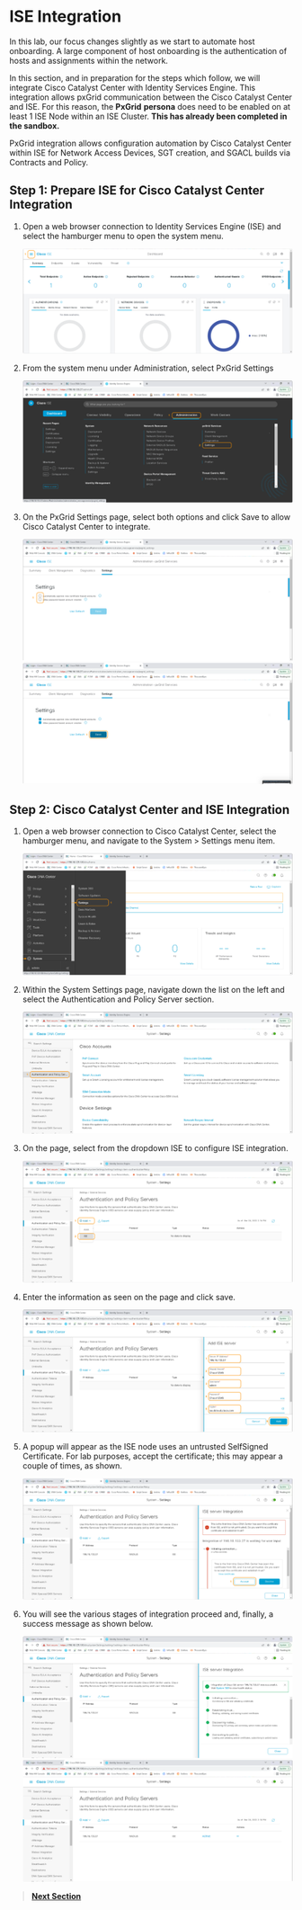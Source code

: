 # ISE Integration

In this lab, our focus changes slightly as we start to automate host onboarding. A large component of host onboarding is the authentication of hosts and assignments within the network. 

In this section, and in preparation for the steps which follow, we will integrate Cisco Catalyst Center with Identity Services Engine. This integration allows pxGrid communication between the Cisco Catalyst Center and ISE. For this reason, the **PxGrid** **persona** does need to be enabled on at least 1 ISE Node within an ISE Cluster. **This has already been completed in the sandbox.** 

PxGrid integration allows configuration automation by Cisco Catalyst Center within ISE for Network Access Devices, SGT creation, and SGACL builds via Contracts and Policy.

## Step 1: Prepare ISE for Cisco Catalyst Center Integration

1. Open a web browser connection to Identity Services Engine (ISE) and select the hamburger menu to open the system menu.

   ![json](./images/ise-dashboard.png?raw=true "Import JSON")

2. From the system menu under Administration, select PxGrid Settings

   ![json](./images/ise-menu.png?raw=true "Import JSON")

3. On the PxGrid Settings page, select both options and click Save to allow Cisco Catalyst Center to integrate.

   ![json](./images/ise-pxgrid-settings.png?raw=true "Import JSON")
   ![json](./images/ise-pxgrid-setup.png?raw=true "Import JSON")

## Step 2: Cisco Catalyst Center and ISE Integration

1. Open a web browser connection to Cisco Catalyst Center, select the hamburger menu, and navigate to the System > Settings menu item.

   ![json](./images/dnac-system-settings.png?raw=true "Import JSON")

2. Within the System Settings page, navigate down the list on the left and select the Authentication and Policy Server section.

   ![json](./images/dnac-system-settings-aaa.png?raw=true "Import JSON")

3. On the page, select from the dropdown ISE to configure ISE integration.

   ![json](./images/dnac-system-settings-aaa-ise.png?raw=true "Import JSON")

4. Enter the information as seen on the page and click save.

   ![json](./images/dnac-system-settings-aaa-ise-config.png?raw=true "Import JSON")

5. A popup will appear as the ISE node uses an untrusted SelfSigned Certificate. For lab purposes, accept the certificate; this may appear a couple of times, as shown.

   ![json](./images/dnac-system-settings-aaa-ise-trust.png?raw=true "Import JSON")

6. You will see the various stages of integration proceed and, finally, a success message as shown below.

   ![json](./images/dnac-system-settings-aaa-ise-done.png?raw=true "Import JSON")
   ![json](./images/dnac-system-settings-aaa-ise-complete.png?raw=true "Import JSON")

> [**Next Section**](./03-preparation.md)
